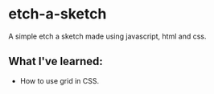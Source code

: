 # etch-a-sketch
A simple etch a sketch made using javascript, html and css.

## What I've learned:
- How to use grid in CSS.